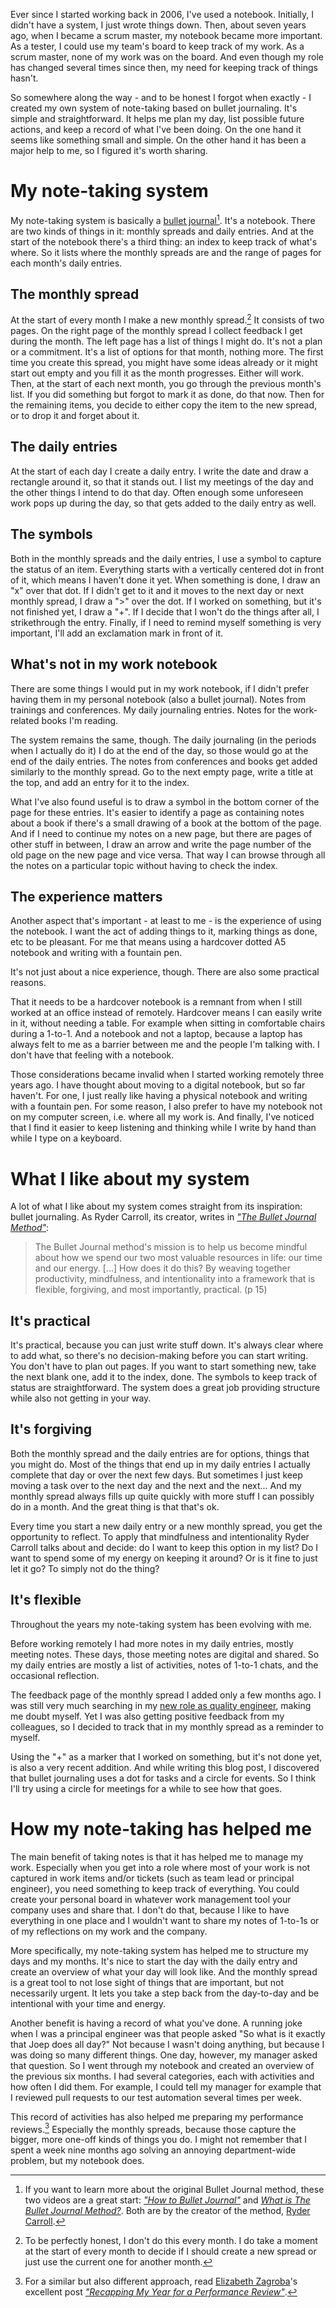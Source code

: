 <!--
.. title: My note-taking system for work
.. slug: my-note-taking-system-for-work
.. date: 2023-03-01 15:39:25 UTC+01:00
.. tags: note-taking, tools
.. category: tools
.. link: 
.. description: 
.. type: text
.. previewimage: /images/2023/note-taking-system/notebook-and-pen.jpg
-->

Ever since I started working back in 2006, I've used a notebook. Initially, I didn't have a system, I just wrote things down. Then, about seven years ago, when I became a scrum master, my notebook became more important. As a tester, I could use my team's board to keep track of my work. As a scrum master, none of my work was on the board. And even though my role has changed several times since then, my need for keeping track of things hasn't.

So somewhere along the way - and to be honest I forgot when exactly - I created my own system of note-taking based on bullet journaling. It's simple and straightforward. It helps me plan my day, list possible future actions, and keep a record of what I've been doing. On the one hand it seems like something small and simple. On the other hand it has been a major help to me, so I figured it's worth sharing.

<!-- TEASER_END -->


# My note-taking system

My note-taking system is basically a [bullet journal](https://bulletjournal.com/)[^2]. It's a notebook. There are two kinds of things in it: monthly spreads and daily entries. And at the start of the notebook there's a third thing: an index to keep track of what's where. So it lists where the monthly spreads are and the range of pages for each month's daily entries.

[^2]: If you want to learn more about the original Bullet Journal method, these two videos are a great start: [*"How to Bullet Journal"*](https://www.youtube.com/watch?v=fm15cmYU0IM) and [*What is The Bullet Journal Method?*](https://www.youtube.com/watch?v=o4kueYhGEc8). Both are by the creator of the method, [Ryder Carroll](https://www.rydercarroll.com/).

## The monthly spread

At the start of every month I make a new monthly spread.[^1] It consists of two pages. On the right page of the monthly spread I collect feedback I get during the month. The left page has a list of things I might do. It's not a plan or a commitment. It's a list of options for that month, nothing more. The first time you create this spread, you might have some ideas already or it might start out empty and you fill it as the month progresses. Either will work. Then, at the start of each next month, you go through the previous month's list. If you did something but forgot to mark it as done, do that now. Then for the remaining items, you decide to either copy the item to the new spread, or to drop it and forget about it.

[^1]: To be perfectly honest, I don't do this every month. I do take a moment at the start of every month to decide if I should create a new spread or just use the current one for another month.

## The daily entries

At the start of each day I create a daily entry. I write the date and draw a rectangle around it, so that it stands out. I list my meetings of the day and the other things I intend to do that day. Often enough some unforeseen work pops up during the day, so that gets added to the daily entry as well.

## The symbols

Both in the monthly spreads and the daily entries, I use a symbol to capture the status of an item. Everything starts with a vertically centered dot in front of it, which means I haven't done it yet. When something is done, I draw an "x" over that dot. If I didn't get to it and it moves to the next day or next monthly spread, I draw a ">" over the dot. If I worked on something, but it's not finished yet, I draw a "+". If I decide that I won't do the things after all, I strikethrough the entry. Finally, if I need to remind myself something is very important, I'll add an exclamation mark in front of it.

## What's not in my work notebook

There are some things I would put in my work notebook, if I didn't prefer having them in my personal notebook (also a bullet journal). Notes from trainings and conferences. My daily journaling entries. Notes for the work-related books I'm reading.

The system remains the same, though. The daily journaling (in the periods when I actually do it) I do at the end of the day, so those would go at the end of the daily entries. The notes from conferences and books get added similarly to the monthly spread. Go to the next empty page, write a title at the top, and add an entry for it to the index.

What I've also found useful is to draw a symbol in the bottom corner of the page for these entries. It's easier to identify a page as containing notes about a book if there's a small drawing of a book at the bottom of the page. And if I need to continue my notes on a new page, but there are pages of other stuff in between, I draw an arrow and write the page number of the old page on the new page and vice versa. That way I can browse through all the notes on a particular topic without having to check the index.

## The experience matters

Another aspect that's important - at least to me - is the experience of using the notebook. I want the act of adding things to it, marking things as done, etc to be pleasant. For me that means using a hardcover dotted A5 notebook and writing with a fountain pen.

It's not just about a nice experience, though. There are also some practical reasons.

That it needs to be a hardcover notebook is a remnant from when I still worked at an office instead of remotely. Hardcover means I can easily write in it, without needing a table. For example when sitting in comfortable chairs during a 1-to-1. And a notebook and not a laptop, because a laptop has always felt to me as a barrier between me and the people I'm talking with. I don't have that feeling with a notebook.

Those considerations became invalid when I started working remotely three years ago. I have thought about moving to a digital notebook, but so far haven't. For one, I just really like having a physical notebook and writing with a fountain pen. For some reason, I also prefer to have my notebook not on my computer screen, i.e. where all my work is. And finally, I've noticed that I find it easier to keep listening and thinking while I write by hand than while I type on a keyboard.



# What I like about my system

A lot of what I like about my system comes straight from its inspiration: bullet journaling. As Ryder Carroll, its creator, writes in [*"The Bullet Journal Method"*](https://bulletjournal.com/pages/book):

> The Bullet Journal method's mission is to help us become mindful about how we spend our two most valuable resources in life: our time and our energy. [...] How does it do this? By weaving together productivity, mindfulness, and intentionality into a framework that is flexible, forgiving, and most importantly, practical. (p 15)

## It's practical
It's practical, because you can just write stuff down. It's always clear where to add what, so there's no decision-making before you can start writing. You don't have to plan out pages. If you want to start something new, take the next blank one, add it to the index, done. The symbols to keep track of status are straightforward. The system does a great job providing structure while also not getting in your way.

## It's forgiving
Both the monthly spread and the daily entries are for options, things that you might do. Most of the things that end up in my daily entries I actually complete that day or over the next few days. But sometimes I just keep moving a task over to the next day and the next and the next... And my monthly spread always fills up quite quickly with more stuff I can possibly do in a month. And the great thing is that that's ok.

Every time you start a new daily entry or a new monthly spread, you get the opportunity to reflect. To apply that mindfulness and intentionality Ryder Carroll talks about and decide: do I want to keep this option in my list? Do I want to spend some of my energy on keeping it around? Or is it fine to just let it go? To simply not do the thing?

## It's flexible
Throughout the years my note-taking system has been evolving with me.

Before working remotely I had more notes in my daily entries, mostly meeting notes. These days, those meeting notes are digital and shared. So my daily entries are mostly a list of activities, notes of 1-to-1 chats, and the occasional reflection.

The feedback page of the monthly spread I added only a few months ago. I was still very much searching in my [new role as quality engineer](link://slug/three-lessons-after-three-months-of-quality-engineering), making me doubt myself. Yet I was also getting positive feedback from my colleagues, so I decided to track that in my monthly spread as a reminder to myself.

Using the "+" as a marker that I worked on something, but it's not done yet, is also a very recent addition. And while writing this blog post, I discovered that bullet journaling uses a dot for tasks and a circle for events. So I think I'll try using a circle for meetings for a while to see how that goes.



# How my note-taking has helped me

The main benefit of taking notes is that it has helped me to manage my work. Especially when you get into a role where most of your work is not captured in work items and/or tickets (such as team lead or principal engineer), you need something to keep track of everything. You could create your personal board in whatever work management tool your company uses and share that. I don't do that, because I like to have everything in one place and I wouldn't want to share my notes of 1-to-1s or of my reflections on my work and the company.

More specifically, my note-taking system has helped me to structure my days and my months. It's nice to start the day with the daily entry and create an overview of what your day will look like. And the monthly spread is a great tool to not lose sight of things that are important, but not necessarily urgent. It lets you take a step back from the day-to-day and be intentional with your time and energy.

Another benefit is having a record of what you've done. A running joke when I was a principal engineer was that people asked "So what is it exactly that Joep does all day?" Not because I wasn't doing anything, but because I was doing so many different things. One day, however, my manager asked that question. So I went through my notebook and created an overview of the previous six months. I had several categories, each with activities and how often I did them. For example, I could tell my manager for example that I reviewed pull requests to our test automation several times per week.

This record of activities has also helped me preparing my performance reviews.[^3] Especially the monthly spreads, because those capture the bigger, more one-off kinds of things you do. I might not remember that I spent a week nine months ago solving an annoying department-wide problem, but my notebook does.

[^3]: For a similar but also different approach, read [Elizabeth Zagroba](https://chaos.social/@ez)'s excellent post [*"Recapping My Year for a Performance Review"*](https://elizabethzagroba.com/posts/2023/02_26_recapping_my_year_for_a_performance_review/).
